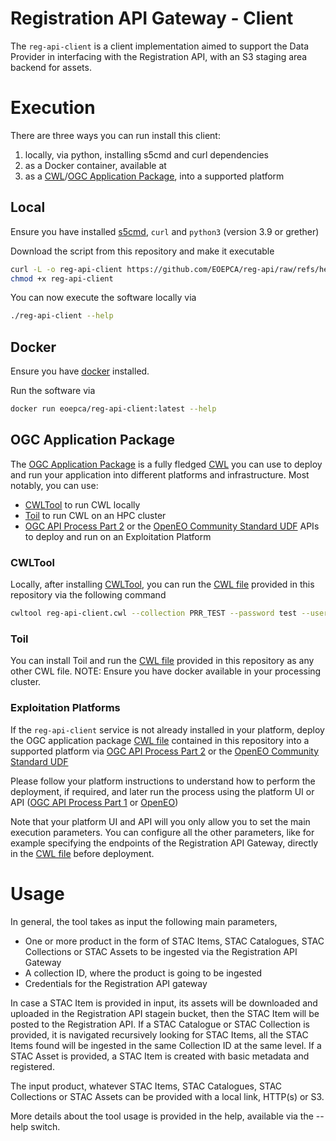 # Registration API Gateway - Client

The `reg-api-client` is a client implementation aimed to support the Data Provider in interfacing with the Registration API, with an S3 staging area backend for assets.

# Execution

There are three ways you can run install this client:

1. locally, via python, installing s5cmd and curl dependencies
2. as a Docker container, available at 
3. as a [CWL](https://www.commonwl.org/)/[OGC Application Package](https://docs.ogc.org/bp/20-089r1.html), into a supported platform

## Local

Ensure you have installed [s5cmd](https://github.com/peak/s5cmd?tab=readme-ov-file#installation), `curl` and `python3` (version 3.9 or grether)

Download the script from this repository and make it executable

```bash
curl -L -o reg-api-client https://github.com/EOEPCA/reg-api/raw/refs/heads/main/client/reg-api-client
chmod +x reg-api-client
```

You can now execute the software locally via

```bash
./reg-api-client --help
```

## Docker

Ensure you have [docker](https://docs.docker.com/engine/install/) installed.

Run the software via

```bash
docker run eoepca/reg-api-client:latest --help
```

## OGC Application Package

The [OGC Application Package](https://docs.ogc.org/bp/20-089r1.html) is a fully fledged [CWL](https://www.commonwl.org/) you can use to deploy and run your application into different platforms and infrastructure. Most notably, you can use:
 - [CWLTool](https://github.com/common-workflow-language/cwltool) to run CWL locally
 - [Toil](https://toil.readthedocs.io/en/latest/) to run CWL on an HPC cluster
 - [OGC API Process Part 2](https://docs.ogc.org/DRAFTS/20-044.html) or the [OpenEO Community Standard UDF](https://open-eo.github.io/openeo-udf/) APIs to deploy and run on an Exploitation Platform

### CWLTool

Locally, after installing [CWLTool](https://github.com/common-workflow-language/cwltool?tab=readme-ov-file#install), you can run the [CWL file](./reg-api-client.cwl) provided in this repository via the following command

```bash
cwltool reg-api-client.cwl --collection PRR_TEST --password test --username test --product http://path/to/stac/to/ingest
```

### Toil

You can install Toil and run the [CWL file](./reg-api-client.cwl) provided in this repository as any other CWL file. NOTE: Ensure you have docker available in your processing cluster.

### Exploitation Platforms

If the `reg-api-client` service is not already installed in your platform, deploy the OGC application package [CWL file](./reg-api-client.cwl) contained in this repository into a supported platform via [OGC API Process Part 2](https://docs.ogc.org/DRAFTS/20-044.html) or the [OpenEO Community Standard UDF](https://open-eo.github.io/openeo-udf/)

Please follow your platform instructions to understand how to perform the deployment, if required, and later run the process using the platform UI or API ([OGC API Process Part 1](https://docs.ogc.org/is/18-062r2/18-062r2.html) or [OpenEO](https://api.openeo.org/))

Note that your platform UI and API will you only allow you to set the main execution parameters.  You can configure all the other parameters, like for example specifying the endpoints of the Registration API Gateway, directly in the [CWL file](./reg-api-client.cwl) before deployment.

# Usage

In general, the tool takes as input the following main parameters,
 - One or more product in the form of STAC Items, STAC Catalogues, STAC Collections or STAC Assets to be ingested via the Registration API Gateway
 - A collection ID, where the product is going to be ingested
 - Credentials for the Registration API gateway

In case a STAC Item is provided in input, its assets will be downloaded and uploaded in the Registration API stagein bucket, then the STAC Item will be posted to the Registration API. If a STAC Catalogue or STAC Collection is provided, it is navigated recursively looking for STAC Items, all the STAC Items found will be ingested in the same Collection ID at the same level. If a STAC Asset is provided, a STAC Item is created with basic metadata and registered.

The input product, whatever STAC Items, STAC Catalogues, STAC Collections or STAC Assets can be provided with a local link, HTTP(s) or S3. 

More details about the tool usage is provided in the help, available via the --help switch.

